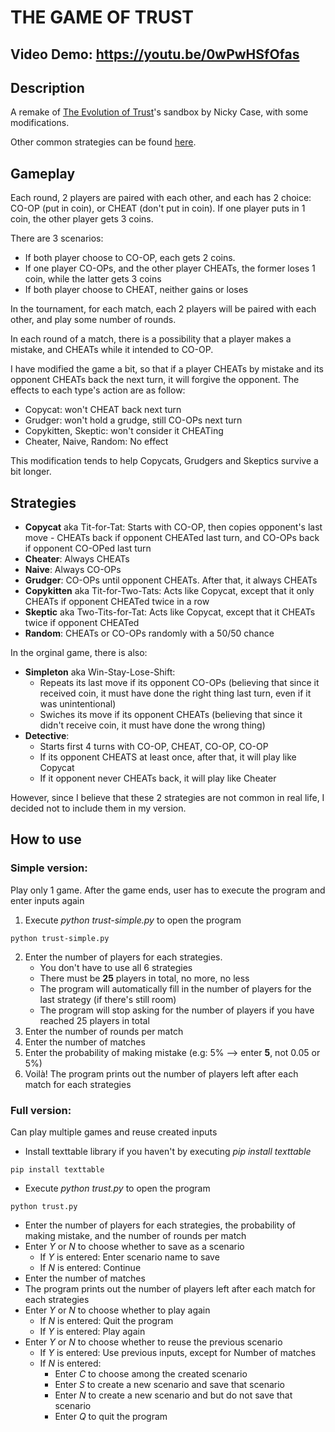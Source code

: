 # THE GAME OF TRUST
## Video Demo:  <https://youtu.be/0wPwHSfOfas>
## Description

A remake of [The Evolution of Trust](https://ncase.me/trust/)'s sandbox by Nicky Case, with some modifications.

Other common strategies can be found [here](http://www.prisoners-dilemma.com/common-strategy/).


## Gameplay

Each round, 2 players are paired with each other, and each has 2 choice: CO-OP (put in coin), or CHEAT (don't put in coin). If one player puts in 1 coin, the other player gets 3 coins.

There are 3 scenarios:
- If both player choose to CO-OP, each gets 2 coins.
- If one player CO-OPs, and the other player CHEATs, the former loses 1 coin, while the latter gets 3 coins
- If both player choose to CHEAT, neither gains or loses

In the tournament, for each match, each 2 players will be paired with each other, and play some number of rounds.

In each round of a match, there is a possibility that a player makes a mistake, and CHEATs while it intended to CO-OP.

I have modified the game a bit, so that if a player CHEATs by mistake and its opponent CHEATs back the next turn, it will forgive the opponent. The effects to each type's action are as follow:
- Copycat: won't CHEAT back next turn
- Grudger: won't hold a grudge, still CO-OPs next turn
- Copykitten, Skeptic: won't consider it CHEATing
- Cheater, Naive, Random: No effect

This modification tends to help Copycats, Grudgers and Skeptics survive a bit longer.


##  Strategies

- **Copycat** aka Tit-for-Tat: Starts with CO-OP, then copies opponent's last move - CHEATs back if opponent CHEATed last turn, and CO-OPs back if opponent CO-OPed last turn
- **Cheater**: Always CHEATs
- **Naive**: Always CO-OPs
- **Grudger**: CO-OPs until opponent CHEATs. After that, it always CHEATs
- **Copykitten** aka Tit-for-Two-Tats: Acts like Copycat, except that it only CHEATs if opponent CHEATed twice in a row
- **Skeptic** aka Two-Tits-for-Tat: Acts like Copycat, except that it CHEATs twice if opponent CHEATed
- **Random**: CHEATs or CO-OPs randomly with a 50/50 chance

In the orginal game, there is also:
- **Simpleton** aka Win-Stay-Lose-Shift:
    - Repeats its last move if its opponent CO-OPs (believing that since it received coin, it must have done the right thing last turn, even if it was unintentional)
    - Swiches its move if its opponent CHEATs (believing that since it didn't receive coin, it must have done the wrong thing)
- **Detective**:
    - Starts first 4 turns with CO-OP, CHEAT, CO-OP, CO-OP
    - If its opponent CHEATS at least once, after that, it will play like Copycat
    - If it opponent never CHEATs back, it will play like Cheater

However, since I believe that these 2 strategies are not common in real life, I decided not to include them in my version.


## How to use

### Simple version:
Play only 1 game. After the game ends, user has to execute the program and enter inputs again
1. Execute *python trust-simple.py* to open the program
~~~
python trust-simple.py
~~~
2. Enter the number of players for each strategies.
    - You don't have to use all 6 strategies
    - There must be **25** players in total, no more, no less
    - The program will automatically fill in the number of players for the last strategy (if there's still room)
    - The program will stop asking for the number of players if you have reached 25 players in total
3. Enter the number of rounds per match
4. Enter the number of matches
5. Enter the probability of making mistake (e.g: 5% --> enter **5**, not 0.05 or 5%)
6. Voilà! The program prints out the number of players left after each match for each strategies

### Full version:

Can play multiple games and reuse created inputs
- Install texttable library if you haven't by executing *pip install texttable*
~~~
pip install texttable
~~~
- Execute *python trust.py* to open the program
~~~
python trust.py
~~~
- Enter the number of players for each strategies, the probability of making mistake, and the number of rounds per match
- Enter *Y* or *N* to choose whether to save as a scenario
    - If *Y* is entered: Enter scenario name to save
    - If *N* is entered: Continue
- Enter the number of matches
- The program prints out the number of players left after each match for each strategies
- Enter *Y* or *N* to choose whether to play again
    - If *N* is entered: Quit the program
    - If *Y* is entered: Play again
- Enter *Y* or *N* to choose whether to reuse the previous scenario
    - If *Y* is entered: Use previous inputs, except for Number of matches
    - If *N* is entered:
        - Enter *C* to choose among the created scenario
        - Enter *S* to create a new scenario and save that scenario
        - Enter *N* to create a new scenario and but do not save that scenario
        - Enter *Q* to quit the program

